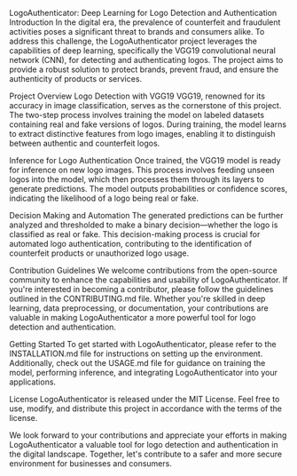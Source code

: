 LogoAuthenticator: Deep Learning for Logo Detection and Authentication
Introduction
In the digital era, the prevalence of counterfeit and fraudulent activities poses a significant threat to brands and consumers alike. To address this challenge, the LogoAuthenticator project leverages the capabilities of deep learning, specifically the VGG19 convolutional neural network (CNN), for detecting and authenticating logos. The project aims to provide a robust solution to protect brands, prevent fraud, and ensure the authenticity of products or services.

Project Overview
Logo Detection with VGG19
VGG19, renowned for its accuracy in image classification, serves as the cornerstone of this project. The two-step process involves training the model on labeled datasets containing real and fake versions of logos. During training, the model learns to extract distinctive features from logo images, enabling it to distinguish between authentic and counterfeit logos.

Inference for Logo Authentication
Once trained, the VGG19 model is ready for inference on new logo images. This process involves feeding unseen logos into the model, which then processes them through its layers to generate predictions. The model outputs probabilities or confidence scores, indicating the likelihood of a logo being real or fake.

Decision Making and Automation
The generated predictions can be further analyzed and thresholded to make a binary decision—whether the logo is classified as real or fake. This decision-making process is crucial for automated logo authentication, contributing to the identification of counterfeit products or unauthorized logo usage.

Contribution Guidelines
We welcome contributions from the open-source community to enhance the capabilities and usability of LogoAuthenticator. If you're interested in becoming a contributor, please follow the guidelines outlined in the CONTRIBUTING.md file. Whether you're skilled in deep learning, data preprocessing, or documentation, your contributions are valuable in making LogoAuthenticator a more powerful tool for logo detection and authentication.

Getting Started
To get started with LogoAuthenticator, please refer to the INSTALLATION.md file for instructions on setting up the environment. Additionally, check out the USAGE.md file for guidance on training the model, performing inference, and integrating LogoAuthenticator into your applications.

License
LogoAuthenticator is released under the MIT License. Feel free to use, modify, and distribute this project in accordance with the terms of the license.

We look forward to your contributions and appreciate your efforts in making LogoAuthenticator a valuable tool for logo detection and authentication in the digital landscape. Together, let's contribute to a safer and more secure environment for businesses and consumers.





